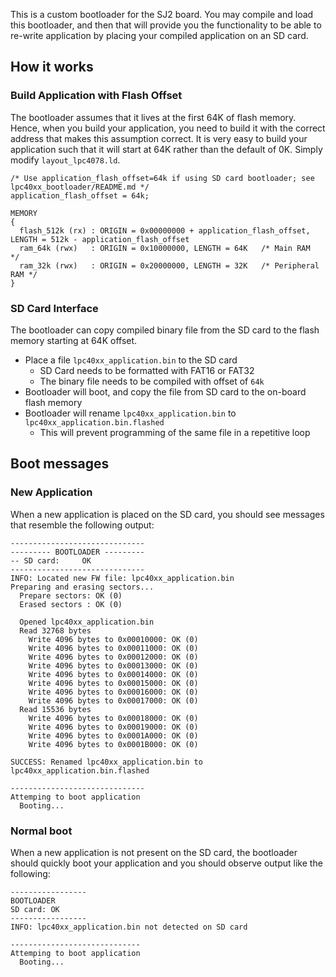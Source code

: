 This is a custom bootloader for the SJ2 board. You may compile and load this bootloader, and then that will provide you the functionality to be able to re-write application by placing your compiled application on an SD card.

## How it works

### Build Application with Flash Offset

The bootloader assumes that it lives at the first 64K of flash memory. Hence, when you build your application, you need to build it with the correct address that makes this assumption correct. It is very easy to build your application such that it will start at 64K rather than the default of 0K. Simply modify `layout_lpc4078.ld`.

```
/* Use application_flash_offset=64k if using SD card bootloader; see lpc40xx_bootloader/README.md */
application_flash_offset = 64k;

MEMORY
{
  flash_512k (rx) : ORIGIN = 0x00000000 + application_flash_offset, LENGTH = 512k - application_flash_offset
  ram_64k (rwx)   : ORIGIN = 0x10000000, LENGTH = 64K   /* Main RAM       */
  ram_32k (rwx)   : ORIGIN = 0x20000000, LENGTH = 32K   /* Peripheral RAM */
}
```

### SD Card Interface

The bootloader can copy compiled binary file from the SD card to the flash memory starting at 64K offset.

* Place a file `lpc40xx_application.bin` to the SD card
  * SD Card needs to be formatted with FAT16 or FAT32
  * The binary file needs to be compiled with offset of `64k`
* Bootloader will boot, and copy the file from SD card to the on-board flash memory
* Bootloader will rename `lpc40xx_application.bin` to `lpc40xx_application.bin.flashed`
  * This will prevent programming of the same file in a repetitive loop

## Boot messages

### New Application

When a new application is placed on the SD card, you should see messages that resemble the following output:
```
------------------------------
--------- BOOTLOADER ---------
-- SD card:     OK
------------------------------
INFO: Located new FW file: lpc40xx_application.bin
Preparing and erasing sectors...
  Prepare sectors: OK (0)
  Erased sectors : OK (0)

  Opened lpc40xx_application.bin
  Read 32768 bytes
    Write 4096 bytes to 0x00010000: OK (0)
    Write 4096 bytes to 0x00011000: OK (0)
    Write 4096 bytes to 0x00012000: OK (0)
    Write 4096 bytes to 0x00013000: OK (0)
    Write 4096 bytes to 0x00014000: OK (0)
    Write 4096 bytes to 0x00015000: OK (0)
    Write 4096 bytes to 0x00016000: OK (0)
    Write 4096 bytes to 0x00017000: OK (0)
  Read 15536 bytes
    Write 4096 bytes to 0x00018000: OK (0)
    Write 4096 bytes to 0x00019000: OK (0)
    Write 4096 bytes to 0x0001A000: OK (0)
    Write 4096 bytes to 0x0001B000: OK (0)

SUCCESS: Renamed lpc40xx_application.bin to lpc40xx_application.bin.flashed

------------------------------
Attemping to boot application
  Booting...
```

### Normal boot

When a new application is not present on the SD card, the bootloader should quickly boot your application and you should observe output like the following:

```
-----------------
BOOTLOADER
SD card: OK
-----------------
INFO: lpc40xx_application.bin not detected on SD card

-----------------------------
Attemping to boot application
  Booting...
```
